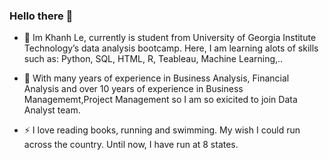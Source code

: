 ### Hello there 👋


- 🔭 Im Khanh Le, currently is student from University of Georgia Institute Technology’s data analysis bootcamp. Here, I am learning alots of skills such as: Python,   SQL, HTML, R, Teableau, Machine Learning,.. 

- 🌱 With many years of experience in Business Analysis, Financial Analysis and over 10 years of experience in Business Managememt,Project Management so I am so exicited to join Data Analyst team.

- ⚡ I love reading books, running and swimming. My wish I could run across the country. Until now, I have run at 8 states.
